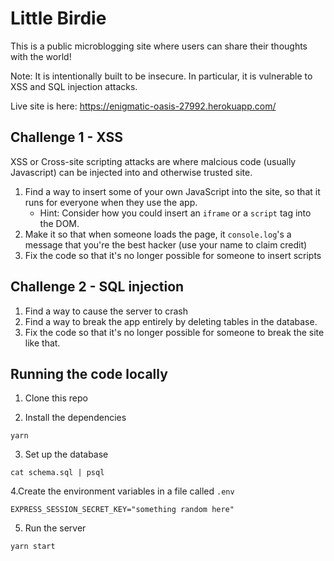 # Little Birdie

This is a public microblogging site where users can share their thoughts with the world!

Note: It is intentionally built to be insecure. In particular, it is vulnerable to XSS and SQL injection attacks.

Live site is here: https://enigmatic-oasis-27992.herokuapp.com/

## Challenge 1 - XSS

XSS or Cross-site scripting attacks are where malcious code (usually Javascript) can be injected into and otherwise trusted site.

1. Find a way to insert some of your own JavaScript into the site, so that it runs for everyone when they use the app.
   - Hint: Consider how you could insert an `iframe` or a `script` tag into the DOM.
2. Make it so that when someone loads the page, it `console.log`'s a message that you're the best hacker (use your name to claim credit)
3. Fix the code so that it's no longer possible for someone to insert scripts

## Challenge 2 - SQL injection

1. Find a way to cause the server to crash
2. Find a way to break the app entirely by deleting tables in the database.
2. Fix the code so that it's no longer possible for someone to break the site like that.

## Running the code locally

1. Clone this repo

2. Install the dependencies

```
yarn
```

3. Set up the database

```
cat schema.sql | psql
```

4.Create the environment variables in a file called `.env`

```
EXPRESS_SESSION_SECRET_KEY="something random here"
```

5. Run the server

```
yarn start
```
